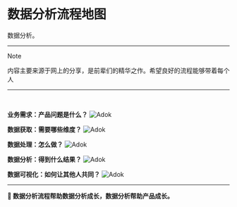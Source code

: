 # 数据分析流程地图
数据分析。

---

> [!NOTE]
> 内容主要来源于网上的分享，是前辈们的精华之作。希望良好的流程能够带着每个人

---
<br>

**业务需求：产品问题是什么？**
![Adok]()

**数据获取：需要哪些维度？**
![Adok]()

**数据处理：怎么做？**
![Adok]()

**数据分析：得到什么结果？**
![Adok]()

**数据可视化：如何让其他人共同？**
![Adok]()

---

**🔅 数据分析流程帮助数据分析成长，数据分析帮助产品成长。**